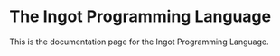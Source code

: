 # The Ingot Programming Language

This is the documentation page for the Ingot Programming Language.
